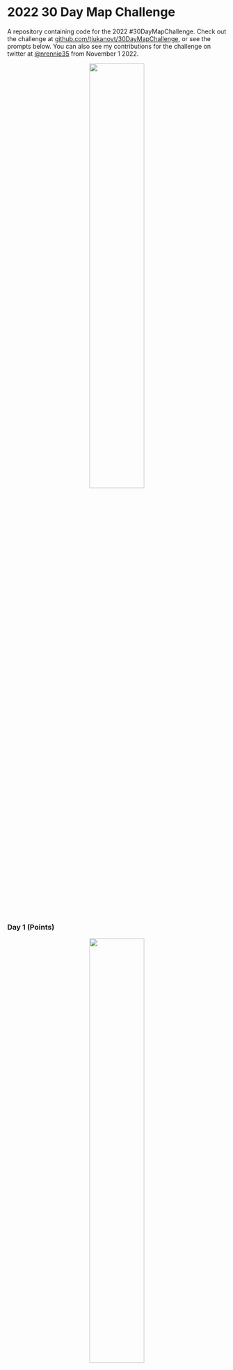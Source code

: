 # 2022 30 Day Map Challenge

A repository containing code for the 2022 #30DayMapChallenge. Check out the challenge at [github.com/tjukanovt/30DayMapChallenge](https://github.com/tjukanovt/30DayMapChallenge), or see the prompts below. You can also see my contributions for the challenge on twitter at [@nrennie35](https://twitter.com/nrennie35) from November 1 2022.

<p align="center">
<img src="images/prompts.jpg?raw=true" width="50%">
</p>

### Day 1 (Points)
<p align="center">
<img src="maps/day_01.png?raw=true" width="50%">
</p>

### Day 2 (Lines)
<p align="center">
<img src="maps/day_02.png?raw=true" width="50%">
</p>

### Day 3 (Polygons)
<p align="center">
<img src="maps/day_03.png?raw=true" width="50%">
</p>

### Day 4 (Green)
<p align="center">
<img src="maps/day_04.png?raw=true" width="50%">
</p>

### Day 5 (Ukraine)
<p align="center">
<img src="maps/day_05.png?raw=true" width="50%">
</p>

### Day 6 (Network)
<p align="center">
<img src="maps/day_06.png?raw=true" width="50%">
</p>

### Day 7 (Raster)
<p align="center">
<img src="maps/day_07.png?raw=true" width="50%">
</p>

### Day 8 (OpenStreetMap Data)
<p align="center">
<img src="maps/day_08.png?raw=true" width="50%">
</p>

### Day 9 (Space)
<p align="center">
<img src="maps/day_09.png?raw=true" width="50%">
</p>

### Day 10 (A Bad Map)
<p align="center">
<img src="maps/day_10.png?raw=true" width="50%">
</p>

### Day 11 (Red)
<p align="center">
<img src="maps/day_11.png?raw=true" width="50%">
</p>

### Day 12 (Scale)
<p align="center">
<img src="maps/day_12.png?raw=true" width="50%">
</p>

### Day 13 (5 Minutes)
<p align="center">
<img src="maps/day_13.png?raw=true" width="50%">
</p>

### Day 14 (Hexagons)
<p align="center">
<img src="maps/day_14.png?raw=true" width="50%">
</p>

### Day 15 (Food / Drink)
<p align="center">
<img src="maps/day_15.png?raw=true" width="50%">
</p>

### Day 16 (Minimal)
<p align="center">
<img src="maps/day_16.png?raw=true" width="50%">
</p>

### Day 17 (Without a Computer)
<p align="center">
<img src="maps/day_17.jpg?raw=true" width="50%">
</p>
